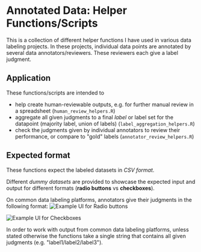 # Annotated Data: Helper Functions/Scripts

This is a collection of different helper functions I have used in various data labeling projects.
In these projects, individual data points are annotated by several data annotators/reviewers. 
These reviewers each give a label judgment.

## Application 
These functions/scripts are intended to

- help create human-reviewable outputs, e.g. for further manual review in a spreadsheet (`human_review_helpers.R`)
- aggregate all given judgments to a final *label* or label set for the datapoint (majority label, union of labels) (`label_aggregation_helpers.R`)
- check the judgments given by individual annotators to review their performance, or compare to "gold" labels (`annotator_review_helpers.R`)

## Expected format
These functions expect the labeled datasets in *CSV format*.

Different *dummy datasets* are provided to showcase the expected input and output for different formats (**radio buttons** vs **checkboxes**).

On common data labeling platforms, annotators give their judgments in the following format:
![Example UI for Radio buttons](radio_buttons_UI_example.jpeg)

![Example UI for Checkboxes](checkboxes_UI_example.jpeg)

In order to work with output from common data labeling platforms, unless stated
otherwise the functions take a single string that contains all given judgments (e.g. "label1/label2/label3").


